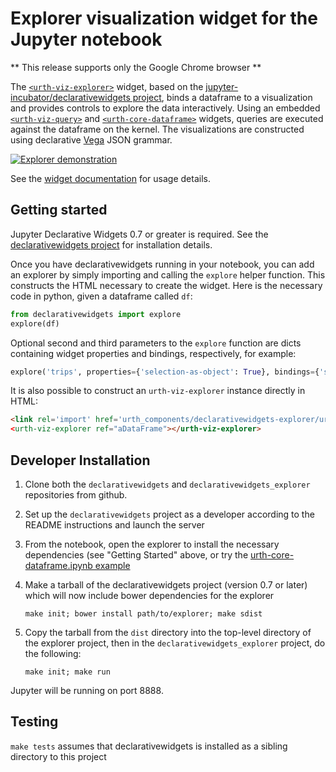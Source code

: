 # Explorer visualization widget for the Jupyter notebook

** This release supports only the Google Chrome browser **

The [`<urth-viz-explorer>`](https://jupyter-incubator.github.io/declarativewidgets_explorer/#urth-viz-explorer) widget,
based on the [jupyter-incubator/declarativewidgets project](https://github.com/jupyter-incubator/declarativewidgets),
binds a dataframe to a visualization and provides controls to explore the data interactively.  Using an embedded
[`<urth-viz-query>`](https://jupyter-incubator.github.io/declarativewidgets_explorer/#urth-viz-explorer) and
[`<urth-core-dataframe>`](https://jupyter-incubator.github.io/declarativewidgets/#urth-core-dataframe) widgets,
queries are executed against the dataframe on the kernel.  The visualizations are constructed using declarative
[Vega](https://vega.github.io/) JSON grammar.

[![Explorer demonstration](http://img.youtube.com/vi/fJ3hRokI5RA/0.jpg)](http://www.youtube.com/watch?v=fJ3hRokI5RA "Exploring Data with the Declarative Widgets Visualization Explorer")

See the [widget documentation](https://jupyter-incubator.github.io/declarativewidgets_explorer/) for usage details.

## Getting started

Jupyter Declarative Widgets 0.7 or greater is required.  See the [declarativewidgets project](https://github.com/jupyter-incubator/declarativewidgets) for installation details.

Once you have declarativewidgets running in your notebook, you can add an explorer by simply importing and calling the `explore` helper function. This constructs the HTML necessary to create the widget. Here is the necessary code in python, given a dataframe called `df`:

```python
from declarativewidgets import explore
explore(df)
```

Optional second and third parameters to the `explore` function are dicts containing widget properties and bindings, respectively, for example:

```python
explore('trips', properties={'selection-as-object': True}, bindings={'selection': 'trip_sel'})
```

It is also possible to construct an `urth-viz-explorer` instance directly in HTML:

```html
<link rel='import' href='urth_components/declarativewidgets-explorer/urth-viz-explorer.html' is='urth-core-import' package="jupyter-incubator/declarativewidgets_explorer"
<urth-viz-explorer ref="aDataFrame"></urth-viz-explorer>
```

## Developer Installation

1. Clone both the `declarativewidgets` and `declarativewidgets_explorer` repositories from github.

1. Set up the `declarativewidgets` project as a developer according to the README instructions and launch the server

1. From the notebook, open the explorer to install the necessary dependencies (see "Getting Started" above, or try the [urth-core-dataframe.ipynb example](https://github.com/jupyter-incubator/declarativewidgets/blob/master/etc/notebooks/examples/urth-core-dataframe.ipynb)

1. Make a tarball of the declarativewidgets project (version 0.7 or later) which will now include bower dependencies for the explorer

    `make init; bower install path/to/explorer; make sdist`

1. Copy the tarball from the `dist` directory into the top-level directory of the explorer project, then in the `declarativewidgets_explorer` project, do the following:

    `make init; make run`

Jupyter will be running on port 8888.

## Testing

`make tests` assumes that declarativewidgets is installed as a sibling directory to this project

